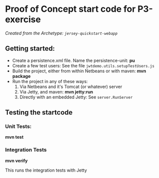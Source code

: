 # Proof of Concept start code for P3-exercise

*Created from the Archetype: `jersey-quickstart-webapp`*

## Getting started:
- Create a persistence.xml file. Name the persistence-unit: **pu**
- Create a few test users: See the file `jwtdemo.utils.setupTestUsers.js`
- Build the project, either from within Netbeans or with maven: **mvn package**
- Run the project in any of these ways:
   1. Via Netbeans and it's Tomcat (or whatever) server
   1. Via Jetty, and maven: **mvn jetty:run**
   1. Directly with an embedded Jetty: See `server.RunServer`

## Testing the startcode
### Unit Tests:
**mvn test**

### Integration Tests
**mvn verify**

This runs the integration tests with Jetty

